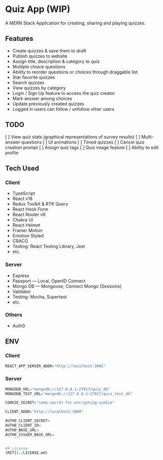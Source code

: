 # Quiz App (WIP)
A MERN Stack Application for creating, sharing and playing quizzes.

## Features
* Create quizzes & save them to draft
* Publish quizzes to website
* Assign title, description & category to quiz
* Multiple choice questions
* Ability to reorder questions or choices through draggable list
* Star favorite quizzes
* Search quizzes
* View quizzes by category
* Login / Sign Up feature to access the quiz creator
* Mark answer among choices
* Update previously created quizzes
* Logged in users can follow / unfollow other users

## TODO
[ ] View quiz stats (graphical representations of survey results)
[ ] Multi-answer questions
[ ] UI animations
[ ] Timed quizzes
[ ] Cancel quiz creation prompt
[ ] Assign quiz tags
[ ] Quiz image feature
[ ] Ability to edit profile

## Tech Used
### Client
* TypeScript
* React v18
* Redux Toolkit & RTK Query
* React Hook Form
* React Router v6
* Chakra UI
* React Helmet
* Framer Motion
* Emotion Styled
* CRACO
* Testing: React Testing Library, Jest
* etc.

### Server
* Express
* Passport &mdash; Local, OpenID Connect
* Mongo DB &mdash; Mongoose, Connect Mongo (Sessions)
* Validator
* Testing: Mocha, Supertest
* etc.

### Others
* Auth0

## ENV
### Client
```python
REACT_APP_SERVER_ADDR="http://localhost:3001"
```
### Server
```python
MONGODB_URL="mongodb://127.0.0.1:27017/quiz_db"
MONGODB_TEST_URL="mongodb://127.0.0.1:27017/quiz_test_db"

COOKIE_SECRET="some-secret-for-encrypting-cookie"

CLIENT_ADDR="http://localhost:3000"

AUTH0_CLIENT_SECRET=
AUTH0_CLIENT_ID=
AUTH0_BASE_URL=
AUTH0_ISSUER_BASE_URL=
	```

## License
[MIT](./LICENSE.md)